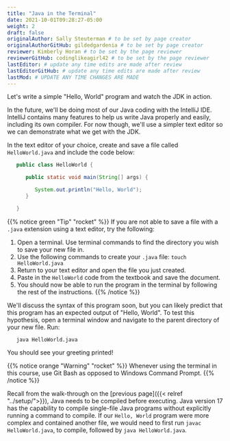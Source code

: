 ```yaml
---
title: "Java in the Terminal"
date: 2021-10-01T09:28:27-05:00
weight: 2
draft: false
originalAuthor: Sally Steuterman # to be set by page creator
originalAuthorGitHub: gildedgardenia # to be set by page creator
reviewer: Kimberly Horan # to be set by the page reviewer
reviewerGitHub: codinglikeagirl42 # to be set by the page reviewer
lastEditor: # update any time edits are made after review
lastEditorGitHub: # update any time edits are made after review
lastMod: # UPDATE ANY TIME CHANGES ARE MADE
---
```


Let's write a simple "Hello, World" program and watch the JDK in action. 

In the future, we'll be doing most of our Java coding with the IntelliJ IDE. 
IntelliJ contains many features to help us write Java properly and easily, 
including its own compiler. For now though, we'll use a simpler text editor 
so we can demonstrate what we get with the JDK.

In the text editor of your choice, create and save a file called 
`HelloWorld.java` and include the code below:

```java {linenos=table}
   public class HelloWorld {

      public static void main(String[] args) {

         System.out.println("Hello, World");
      }

   }
```

{{% notice green "Tip" "rocket" %}} 
 If you are not able to save a file with a `.java` extension using a text editor, try the following:
   1. Open a terminal. Use terminal commands to find the directory you wish to save your new file in.
   1. Use the following commands to create your `.java` file:
      `touch HelloWorld.java`
   1. Return to your text editor and open the file you just created.  
   1. Paste in the `HelloWorld` code from the textbook and save the document.
   1. You should now be able to run the program in the terminal by following the rest of the instructions.
{{% /notice %}}

We'll discuss the syntax of this program soon, but you can likely predict
that this program has an expected output of "Hello, World". To test this hypothesis,
open a terminal window and navigate to the parent directory of your new file. Run:

```console
   java HelloWorld.java
```

You should see your greeting printed! 

{{% notice orange "Warning" "rocket" %}}
   Whenever using the terminal in this course, use Git Bash as opposed to Windows Command Prompt.
{{% /notice %}}

Recall from the walk-through on the [previous page]({{< relref "../setup/">}}), Java needs to be compiled before executing. Java version 17 has
the capability to compile single-file Java programs without explicitly running a command to compile. If our 
`Hello, World` program were more complex and contained another file, we would need to first run 
`javac HelloWorld.java`, to compile, followed by `java HelloWorld.java`.
